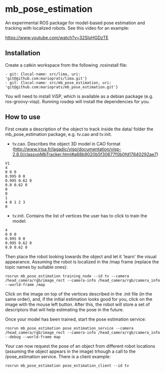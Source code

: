 mb_pose_estimation
==================

An experimental ROS package for model-based pose estimation and tracking with localized robots. See this video for an example:

https://www.youtube.com/watch?v=32SIoHGDzTE

## Installation

Create a catkin workspace from the following .rosinstall file:

```
- git: {local-name: src/lima, uri: 'git@github.com:marioprats/lima.git'}
- git: {local-name: src/mb_pose_estimation, uri: 'git@github.com:marioprats/mb_pose_estimation.git'}

```

You will need to install ViSP, which is available as a debian package (e.g. ros-groovy-visp). Running rosdep will install the dependencies for you.


## How to use

First create a description of the object to track inside the data/ folder the mb_pose_estimation package, e.g. tv.cao and tv.init. 

* tv.cao. Describes the object 3D model in CAO format (http://www.irisa.fr/lagadic/visp/documentation/visp-2.8.0/classvpMbTracker.html#a68b9020b5f30677f0b0fd17640292ae7)

```
V1
4
0 0 0
0.995 0 0
0.995 0.62 0
0.0 0.62 0
0
0
1
4 0 1 2 3
0

```

* tv.init. Contains the list of vertices the user has to click to train the model:

```
4
0 0 0
0.995 0 0
0.995 0.62 0
0.0 0.62 0

```

Then place the robot looking towards the object and let it 'learn' the visual appearance. Assuming the robot is localized in the /map frame (replace the topic names by suitable ones):

```
rosrun mb_pose_estimation training_node --id tv --camera /head_camera/rgb/image_rect --camera-info /head_camera/rgb/camera_info --world-frame /map
```

Click on the image on top of the vertices described in the .init file (in the same order), and, if the initial estimation looks good for you, click on the image with the mouse left button. After this, the robot will store a set of descriptors that will help estimating the pose in the future.

Once your model has been trained, start the pose estimation service:

```
rosrun mb_pose_estimation pose_estimation_service --camera /head_camera/rgb/image_rect --camera-info /head_camera/rgb/camera_info --debug --world-frame map
```

Your can now request the pose of an object from different robot locations (assuming the object appears in the image) trhough a call to the /pose_estimation service. There is a client example:

```
rosrun mb_pose_estimation pose_estimation_client --id tv
```
